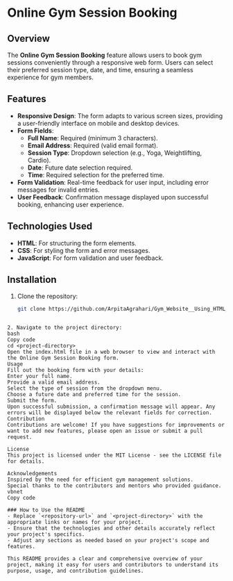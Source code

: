 # Online Gym Session Booking

## Overview
The **Online Gym Session Booking** feature allows users to book gym sessions conveniently through a responsive web form. Users can select their preferred session type, date, and time, ensuring a seamless experience for gym members.

## Features
- **Responsive Design**: The form adapts to various screen sizes, providing a user-friendly interface on mobile and desktop devices.
- **Form Fields**:
  - **Full Name**: Required (minimum 3 characters).
  - **Email Address**: Required (valid email format).
  - **Session Type**: Dropdown selection (e.g., Yoga, Weightlifting, Cardio).
  - **Date**: Future date selection required.
  - **Time**: Required selection for the preferred time.
- **Form Validation**: Real-time feedback for user input, including error messages for invalid entries.
- **User Feedback**: Confirmation message displayed upon successful booking, enhancing user experience.

## Technologies Used
- **HTML**: For structuring the form elements.
- **CSS**: For styling the form and error messages.
- **JavaScript**: For form validation and user feedback.

## Installation
1. Clone the repository:
   ```bash
   git clone https://github.com/ArpitaAgrahari/Gym_Website__Using_HTML_CSS_JAVASCRIPT.git
```

2. Navigate to the project directory:
bash
Copy code
cd <project-directory>
Open the index.html file in a web browser to view and interact with the Online Gym Session Booking form.
Usage
Fill out the booking form with your details:
Enter your full name.
Provide a valid email address.
Select the type of session from the dropdown menu.
Choose a future date and preferred time for the session.
Submit the form.
Upon successful submission, a confirmation message will appear. Any errors will be displayed below the relevant fields for correction.
Contribution
Contributions are welcome! If you have suggestions for improvements or want to add new features, please open an issue or submit a pull request.

License
This project is licensed under the MIT License - see the LICENSE file for details.

Acknowledgements
Inspired by the need for efficient gym management solutions.
Special thanks to the contributors and mentors who provided guidance.
vbnet
Copy code

### How to Use the README
- Replace `<repository-url>` and `<project-directory>` with the appropriate links or names for your project.
- Ensure that the technologies and other details accurately reflect your project's specifics.
- Adjust any sections as needed based on your project's scope and features. 

This README provides a clear and comprehensive overview of your project, making it easy for users and contributors to understand its purpose, usage, and contribution guidelines.






